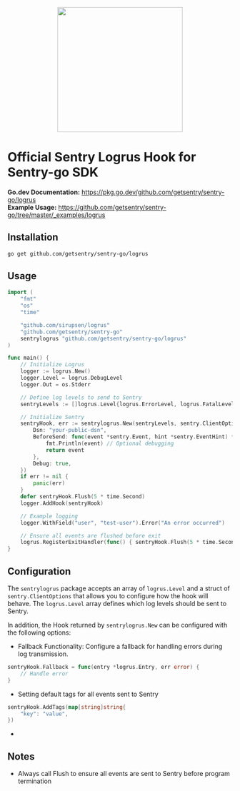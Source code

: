 <p align="center">
  <a href="https://sentry.io" target="_blank" align="center">
    <img src="https://sentry-brand.storage.googleapis.com/sentry-logo-black.png" width="280">
  </a>
  <br />
</p>

# Official Sentry Logrus Hook for Sentry-go SDK

**Go.dev Documentation:** https://pkg.go.dev/github.com/getsentry/sentry-go/logrus  
**Example Usage:** https://github.com/getsentry/sentry-go/tree/master/_examples/logrus

## Installation

```sh
go get github.com/getsentry/sentry-go/logrus
```

## Usage

```go
import (
	"fmt"
	"os"
	"time"

	"github.com/sirupsen/logrus"
	"github.com/getsentry/sentry-go"
	sentrylogrus "github.com/getsentry/sentry-go/logrus"
)

func main() {
	// Initialize Logrus
	logger := logrus.New()
	logger.Level = logrus.DebugLevel
	logger.Out = os.Stderr

	// Define log levels to send to Sentry
	sentryLevels := []logrus.Level{logrus.ErrorLevel, logrus.FatalLevel, logrus.PanicLevel}

	// Initialize Sentry
	sentryHook, err := sentrylogrus.New(sentryLevels, sentry.ClientOptions{
		Dsn: "your-public-dsn",
		BeforeSend: func(event *sentry.Event, hint *sentry.EventHint) *sentry.Event {
			fmt.Println(event) // Optional debugging
			return event
		},
		Debug: true,
	})
	if err != nil {
		panic(err)
	}
	defer sentryHook.Flush(5 * time.Second)
	logger.AddHook(sentryHook)

	// Example logging
	logger.WithField("user", "test-user").Error("An error occurred")

	// Ensure all events are flushed before exit
	logrus.RegisterExitHandler(func() { sentryHook.Flush(5 * time.Second) })
}
```

## Configuration

The `sentrylogrus` package accepts an array of `logrus.Level` and a struct of `sentry.ClientOptions` that allows you to configure how the hook will behave.
The `logrus.Level` array defines which log levels should be sent to Sentry.

In addition, the Hook returned by `sentrylogrus.New` can be configured with the following options:

- Fallback Functionality: Configure a fallback for handling errors during log transmission.

```go
sentryHook.Fallback = func(entry *logrus.Entry, err error) {
    // Handle error
}
```

- Setting default tags for all events sent to Sentry

```go
sentryHook.AddTags(map[string]string{
    "key": "value",
})
```
- 

## Notes

- Always call Flush to ensure all events are sent to Sentry before program termination



